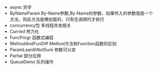 - async 异步
- ByNameParam By-Name参数,By-Name的参数，如果传入的参数值是一个方法，则此方法是懒加载的，只有在调用时才执行
- concurrency包 多线程并发相关
- Curried 柯力化
- FuncProgr 函数式编程
- MethodAndFunDiff Method方法和Function函数的区别
- ParamLeanthNotSure 参数可以变
- Partial 部分应用
- QueueDemo 队列操作